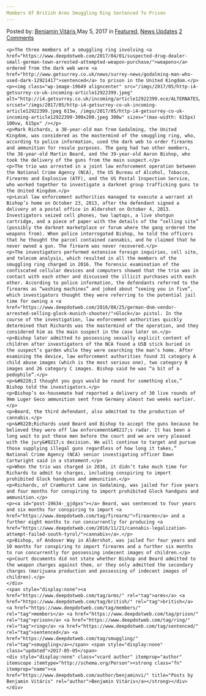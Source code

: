 ```yaml
---
Members Of British Arms Smuggling Ring Sentenced To Prison
---
```

<article class="post-listing post-19634 post type-post status-publish format-standard has-post-thumbnail hentry  tag-arms tag-british tag-members tag-prison tag-ring tag-sentenced tag-smuggling">
    <div class="post-inner">
        <span>Posted by: <a href="https://www.deepdotweb.com/author/benjaminvi/" title="">Benjamin Vitáris </a></span>
    <span>May 5, 2017</span>
    <span>in <a href="https://www.deepdotweb.com/category/deepdot-news/" rel="category tag">Featured</a>, <a href="https://www.deepdotweb.com/category/news-updates/" rel="category tag">News Updates</a></span>
    <span><a href="https://www.deepdotweb.com/2017/05/05/members-british-arms-smuggling-ring-sentenced-prison/#comments">2 Comments</a></span>
    </p>
    <div class="clear"></div>
    
    <p>The three members of a smuggling ring involving <a href="https://www.deepdotweb.com/2017/04/01/suspected-drug-dealer-small-german-town-arrested-attempted-weapon-purchase/">weapons</a> ordered from the dark web were <a href="http://www.getsurrey.co.uk/news/surrey-news/godalming-man-who-used-dark-12921417">sentenced</a> to prison in the United Kingdom.</p>
    <p><img class="wp-image-19649 aligncenter" src="/imgs/2017/05/http-i4-getsurrey-co-uk-incoming-article12922399.jpeg" alt="http://i4.getsurrey.co.uk/incoming/article12922399.ece/ALTERNATES/s615/GoldamingMAIN.jpg" srcset="/imgs/2017/05/http-i4-getsurrey-co-uk-incoming-article12922399.jpeg 615w, /imgs/2017/05/http-i4-getsurrey-co-uk-incoming-article12922399-300x200.jpeg 300w" sizes="(max-width: 615px) 100vw, 615px" /></p>
    <p>Mark Richards, a 38-year-old man from Godalming, the United Kingdom, was considered as the mastermind of the smuggling ring, who, according to police information, used the dark web to order firearms and ammunition for resale purposes. The gang had two other members, the 38-year-old Martin Beard, and the 39-year-old Aaron Bishop, who took the delivery of the guns from the main suspect.</p>
    <p>The trio was arrested in a joint law enforcement operation between the National Crime Agency (NCA), the US Bureau of Alcohol, Tobacco, Firearms and Explosive (ATF), and the US Postal Inspection Service, who worked together to investigate a darknet group trafficking guns to the United Kingdom.</p>
    <p>Local law enforcement authorities managed to execute a warrant at Bishop’s home on October 23, 2013, after the defendant signed a delivery at a postal office in Aldershot on October 4, 2013. Investigators seized cell phones, two laptops, a live shotgun cartridge, and a piece of paper with the details of the “selling site” (possibly the darknet marketplace or forum where the gang ordered the weapons from). When police interrogated Bishop, he told the officers that he thought the parcel contained cannabis, and he claimed that he never owned a gun. The firearm was never recovered.</p>
    <p>The investigators performed extensive foreign inquiries, cell site, and telecom analysis, which resulted in all the members of the smuggling ring charged in 2016. The forensic examination of the confiscated cellular devices and computers showed that the trio was in contact with each other and discussed the illicit purchases with each other. According to police information, the defendants referred to the firearms as “washing machines” and joked about “seeing you in five”, which investigators thought they were referring to the potential jail time for owning a <a href="https://www.deepdotweb.com/2016/08/25/german-dnm-vendor-arrested-selling-glock-munich-shooter/">Glock</a> pistol. In the course of the investigation, law enforcement authorities quickly determined that Richards was the mastermind of the operation, and they considered him as the main suspect in the case later on.</p>
    <p>Bishop later admitted to possessing sexually explicit content of children after investigators of the NCA found a USB stick buried in the suspect’s garden while they were searching the man’s home. After examining the device, law enforcement authorities found 31 category A child abuse images (which is the most serious one), two category B images and 26 category C images. Bishop said he was “a bit of a pedophile”.</p>
    <p>&#8220;I thought you guys would be round for something else,” Bishop told the investigators.</p>
    <p>Bishop’s ex-housemate had reported a delivery of 30 live rounds of 9mm Luger Geco ammunition sent from Germany almost two weeks earlier.</p>
    <p>Beard, the third defendant, also admitted to the production of cannabis.</p>
    <p>&#8220;Richards used Beard and Bishop to accept the guns because he believed they were off law enforcement&#8217;s radar. It has been a long wait to put these men before the court and we are very pleased with the jury&#8217;s decision. We will continue to target and pursue those supplying illegal guns regardless of how long it takes,” National Crime Agency (NCA) senior investigating officer Dawn Cartwright said in a statement.</p>
    <p>When the trio was charged in 2016, it didn’t take much time for Richards to admit to charges, including conspiring to import prohibited Glock handguns and ammunition.</p>
    <p>Richards, of Cramhurst Lane in Godalming, was jailed for five years and four months for conspiring to import prohibited Glock handguns and ammunition.</p>
    <p><a id="post-19634-_gjdgxs"></a> Beard, was sentenced to four years and six months for conspiring to import <a href="https://www.deepdotweb.com/tag/firearm/">firearms</a> and a further eight months to run concurrently for producing <a href="https://www.deepdotweb.com/2016/11/21/cannabis-legalization-attempt-failed-south-tyrol/">cannabis</a>.</p>
    <p>Bishop, of Andover Way in Aldershot, was jailed for four years and 10 months for conspiring to import firearms and a further six months to run concurrently for possessing indecent images of children.</p>
    <p>Court documents did not state whether Bishop and Beard admitted to the weapon charges against them, or they only admitted the secondary charges (marijuana production and possessing of indecent images of children).</p>
    </div>
    <span style="display:none"><a href="https://www.deepdotweb.com/tag/arms/" rel="tag">arms</a> <a href="https://www.deepdotweb.com/tag/british/" rel="tag">british</a> <a href="https://www.deepdotweb.com/tag/members/" rel="tag">members</a> <a href="https://www.deepdotweb.com/tag/prison/" rel="tag">prison</a> <a href="https://www.deepdotweb.com/tag/ring/" rel="tag">ring</a> <a href="https://www.deepdotweb.com/tag/sentenced/" rel="tag">sentenced</a> <a href="https://www.deepdotweb.com/tag/smuggling/" rel="tag">smuggling</a></span> <span style="display:none" class="updated">2017-05-05</span>
    <div style="display:none" class="vcard author" itemprop="author" itemscope itemtype="http://schema.org/Person"><strong class="fn" itemprop="name"><a href="https://www.deepdotweb.com/author/benjaminvi/" title="Posts by Benjamin Vitáris" rel="author">Benjamin Vitáris</a></strong></div>
    </div>
</article>

